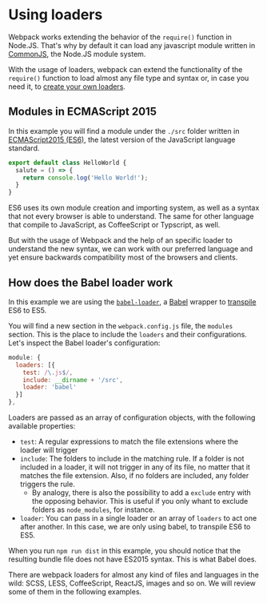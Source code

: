 # Using loaders
Webpack works extending the behavior of the `require()` function in Node.JS. That's why by default it can load any javascript module written in [CommonJS](http://www.commonjs.org/), the Node.JS module system.

With the usage of loaders, webpack can extend the functionality of the `require()` function to load almost any file type and syntax or, in case you need it, to [create your own loaders](https://webpack.github.io/docs/how-to-write-a-loader.html).

## Modules in ECMAScript 2015
In this example you will find a module under the `./src` folder written in [ECMAScript2015 (ES6)](http://www.ecma-international.org/ecma-262/6.0/), the latest version of the JavaScript language standard.
```javascript
export default class HelloWorld {
  salute = () => {
    return console.log('Hello World!');
  }
}
```
ES6 uses its own module creation and importing system, as well as a syntax that not every browser is able to understand. The same for other language that compile to JavaScript, as CoffeeScript or Typscript, as well.

But with the usage of Webpack and the help of an specific loader to understand the new syntax, we can work with our preferred language and yet ensure backwards compatibility most of the browsers and clients.

## How does the Babel loader work
In this example we are using the [`babel-loader`](https://github.com/babel/babel-loader), a [Babel](http://babeljs.io/) wrapper to [transpile](https://en.wikipedia.org/wiki/Source-to-source_compiler) ES6 to ES5.

You will find a new section in the `webpack.config.js` file, the `modules` section. This is the place to include the `loaders` and their configurations. Let's inspect the Babel loader's configuration:
```javascript
module: {
  loaders: [{
    test: /\.js$/,
    include: __dirname + '/src',
    loader: 'babel'
  }]
},
```
Loaders are passed as an array of configuration objects, with the following available properties:

- `test`: A regular expressions to match the file extensions where the loader will trigger
- `include`: The folders to include in the matching rule. If a folder is not included in a loader, it will not trigger in any of its file, no matter that it matches the file extension. Also, if no folders are included, any folder triggers the rule. 
  - By analogy, there is also the possibility to add a `exclude` entry with the opposing behavior. This is useful if you only whant to exclude folders as `node_modules`, for instance.
- `loader`: You can pass in a single loader or an array of `loaders` to act one after another. In this case, we are only using babel, to transpile ES6 to ES5.

When you run `npm run dist` in this example, you should notice that the resulting bundle file does not have ES2015 syntax. This is what Babel does.

There are webpack loaders for almost any kind of files and languages in the wild: SCSS, LESS, CoffeeScript, ReactJS, images and so on. We will review some of them in the following examples.
